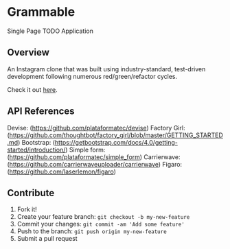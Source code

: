 # Grammable

Single Page TODO Application

## Overview

 An Instagram clone that was built using industry-standard, test-driven development following numerous red/green/refactor cycles.

 Check it out [here](https://grammable-em-estabillo.herokuapp.com/).

## API References
  Devise: (https://github.com/plataformatec/devise)
  Factory Girl: (https://github.com/thoughtbot/factory_girl/blob/master/GETTING_STARTED.md)
  Bootstrap: (https://getbootstrap.com/docs/4.0/getting-started/introduction/)
  Simple form: (https://github.com/plataformatec/simple_form)
  Carrierwave: (https://github.com/carrierwaveuploader/carrierwave)
  Figaro: (https://github.com/laserlemon/figaro)

## Contribute

1. Fork it!
2. Create your feature branch: `git checkout -b my-new-feature`
3. Commit your changes: `git commit -am 'Add some feature'`
4. Push to the branch: `git push origin my-new-feature`
5. Submit a pull request